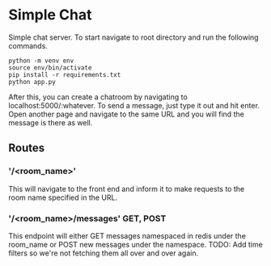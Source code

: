 # Simple Chat

Simple chat server. To start navigate to root directory and run the following commands.
```
python -m venv env
source env/bin/activate
pip install -r requirements.txt
python app.py
```
After this, you can create a chatroom by navigating to localhost:5000/:whatever.
To send a message, just type it out and hit enter. Open another page and navigate to the same URL and you will find the message is there as well.

## Routes
### '/<room_name>'
This will navigate to the front end and inform it to make requests to the room name specified in the URL.

### '/<room_name>/messages' GET, POST
This endpoint will either GET messages namespaced in redis under the room_name or POST new messages under the namespace.
TODO: Add time filters so we're not fetching them all over and over again.
